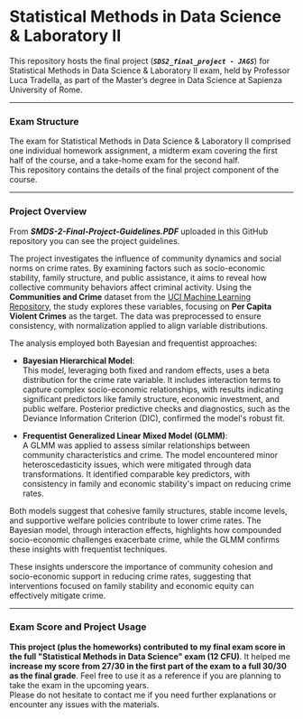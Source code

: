 # Statistical Methods in Data Science & Laboratory II
This repository hosts the final project (***`SDS2_final_project - JAGS`***) for Statistical Methods in Data Science & Laboratory II exam, held by Professor Luca Tradella, as part of the Master’s degree in Data Science at Sapienza University of Rome.

-------------------------------------------------------------------------------------------------------------------------------------

### **Exam Structure**

The exam for Statistical Methods in Data Science & Laboratory II comprised one individual homework assignment, a midterm exam covering the first half of the course, and a take-home exam for the second half.<br>
This repository contains the details of the final project component of the course.

-------------------------------------------------------------------------------------------------------------------------------------

### **Project Overview**

From ***SMDS-2-Final-Project-Guidelines.PDF*** uploaded in this GitHub repository you can see the project guidelines. <br>

The project investigates the influence of community dynamics and social norms on crime rates. By examining factors such as socio-economic stability, family structure, and public assistance, it aims to reveal how collective community behaviors affect criminal activity. Using the **Communities and Crime** dataset from the [UCI Machine Learning Repository](https://archive.ics.uci.edu/dataset/183/communities+and+crime), the study explores these variables, focusing on **Per Capita Violent Crimes** as the target. The data was preprocessed to ensure consistency, with normalization applied to align variable distributions.

The analysis employed both Bayesian and frequentist approaches:

- **Bayesian Hierarchical Model**:<br> This model, leveraging both fixed and random effects, uses a beta distribution for the crime rate variable. It includes interaction terms to capture complex socio-economic relationships, with results indicating significant predictors like family structure, economic investment, and public welfare. Posterior predictive checks and diagnostics, such as the Deviance Information Criterion (DIC), confirmed the model's robust fit.

- **Frequentist Generalized Linear Mixed Model (GLMM)**:<br> A GLMM was applied to assess similar relationships between community characteristics and crime. The model encountered minor heteroscedasticity issues, which were mitigated through data transformations. It identified comparable key predictors, with consistency in family and economic stability's impact on reducing crime rates.

Both models suggest that cohesive family structures, stable income levels, and supportive welfare policies contribute to lower crime rates. The Bayesian model, through interaction effects, highlights how compounded socio-economic challenges exacerbate crime, while the GLMM confirms these insights with frequentist techniques.

These insights underscore the importance of community cohesion and socio-economic support in reducing crime rates, suggesting that interventions focused on family stability and economic equity can effectively mitigate crime.

-------------------------------------------------------------------------------------------------------------------------------------

### **Exam Score and Project Usage**

**This project (plus the homeworks) contributed to my final exam score in the full "Statistical Methods in Data Science" exam (12 CFU)**. It helped me **increase my score from 27/30 in the first part of the exam to a full 30/30 as the final grade**. Feel free to use it as a reference if you are planning to take the exam in the upcoming years.<br> 
Please do not hesitate to contact me if you need further explanations or encounter any issues with the materials.



 


